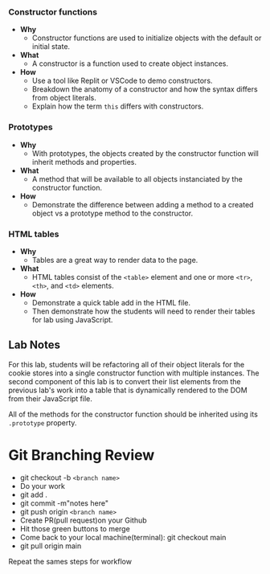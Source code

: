 ### Constructor functions

- **Why**
  - Constructor functions are used to initialize objects with the default or initial state.
- **What**
  - A constructor is a function used to create object instances.
- **How**
  - Use a tool like Replit or VSCode to demo constructors.
  - Breakdown the anatomy of a constructor and how the syntax differs from object literals.
  - Explain how the term `this` differs with constructors.

### Prototypes

- **Why**
  - With prototypes, the objects created by the constructor function will inherit methods and properties.
- **What**
  - A method that will be available to all objects instanciated by the constructor function.
- **How**
  - Demonstrate the difference between adding a method to a created object vs a prototype method to the constructor.

### HTML tables

- **Why**
  - Tables are a great way to render data to the page.
- **What**
  - HTML tables consist of the `<table>` element and one or more `<tr>`, `<th>`, and `<td>` elements.
- **How**
  - Demonstrate a quick table add in the HTML file.
  - Then demonstrate how the students will need to render their tables for lab using JavaScript.
 
## Lab Notes

For this lab, students will be refactoring all of their object literals for the cookie stores into a single constructor function with multiple instances. The second component of this lab is to convert their list elements from the previous lab's work into a table that is dynamically rendered to the DOM from their JavaScript file.

All of the methods for the constructor function should be inherited using its `.prototype` property.

# Git Branching Review
- git checkout -b `<branch name>`
- Do your work
- git add .
- git commit -m"notes here"
- git push origin `<branch name>`
- Create PR(pull request)on your Github
- Hit those green buttons to merge
- Come back to your local machine(terminal): git checkout main
- git pull origin main

Repeat the sames steps for workflow
